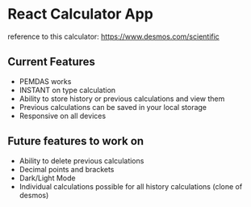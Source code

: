 # React Calculator App

reference to this calculator: https://www.desmos.com/scientific
## Current Features
* PEMDAS works
* INSTANT on type calculation
* Ability to store history or previous calculations and view them
* Previous calculations can be saved in your local storage
* Responsive on all devices

## Future features to work on
* Ability to delete previous calculations
* Decimal points and brackets
* Dark/Light Mode
* Individual calculations possible for all history calculations (clone of desmos)
